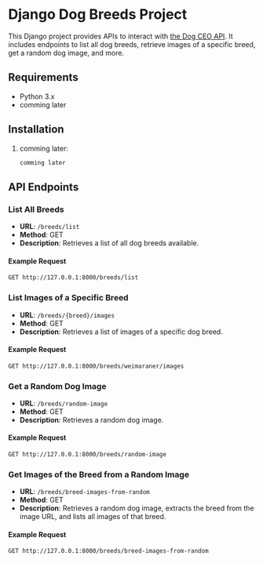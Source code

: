 # Django Dog Breeds Project

This Django project provides APIs to interact with [the Dog CEO API](https://dog.ceo/dog-api/). It includes endpoints to list all dog breeds, retrieve images of a specific breed, get a random dog image, and more.

## Requirements

- Python 3.x
- comming later

## Installation

1. comming later:
    ```bash
    comming later
    ```


## API Endpoints

### List All Breeds

- **URL**: `/breeds/list`
- **Method**: GET
- **Description**: Retrieves a list of all dog breeds available.

#### Example Request
```bash
GET http://127.0.0.1:8000/breeds/list
```

### List Images of a Specific Breed

- **URL**: `/breeds/{breed}/images`
- **Method**: GET
- **Description**: Retrieves a list of images of a specific dog breed.

#### Example Request
```bash
GET http://127.0.0.1:8000/breeds/weimaraner/images
```

### Get a Random Dog Image

- **URL**: `/breeds/random-image`
- **Method**: GET
- **Description**: Retrieves a random dog image.

#### Example Request
```bash
GET http://127.0.0.1:8000/breeds/random-image
```

### Get Images of the Breed from a Random Image

- **URL**: `/breeds/breed-images-from-random`
- **Method**: GET
- **Description**: Retrieves a random dog image, extracts the breed from the image URL, and lists all images of that breed.

#### Example Request
```bash
GET http://127.0.0.1:8000/breeds/breed-images-from-random
```

